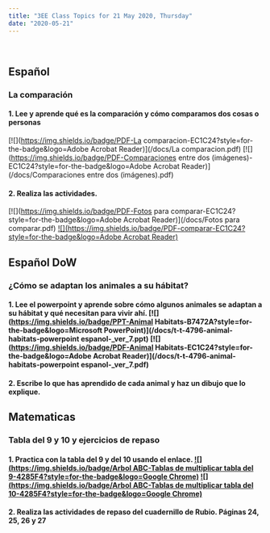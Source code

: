 ```yaml
---
title: "3EE Class Topics for 21 May 2020, Thursday"
date: "2020-05-21"
---
```


&nbsp;

## Español

### La comparación

#### 1. Lee y aprende qué es la comparación y cómo comparamos dos cosas o personas

[![](https://img.shields.io/badge/PDF-La comparacion-EC1C24?style=for-the-badge&logo=Adobe Acrobat Reader)](/docs/La comparacion.pdf) [![](https://img.shields.io/badge/PDF-Comparaciones entre dos (imágenes)-EC1C24?style=for-the-badge&logo=Adobe Acrobat Reader)](/docs/Comparaciones entre dos (imágenes).pdf)

#### 2. Realiza las actividades.

[![](https://img.shields.io/badge/PDF-Fotos para comparar-EC1C24?style=for-the-badge&logo=Adobe Acrobat Reader)](/docs/Fotos para comparar.pdf) [![](https://img.shields.io/badge/PDF-comparar-EC1C24?style=for-the-badge&logo=Adobe Acrobat Reader)](/docs/comparar.pdf)


## Español DoW

### ¿Cómo se adaptan los animales a su hábitat?

#### 1. Lee el powerpoint y aprende sobre cómo algunos animales se adaptan a su hábitat y qué necesitan para vivir ahí. [![](https://img.shields.io/badge/PPT-Animal Habitats-B7472A?style=for-the-badge&logo=Microsoft PowerPoint)](/docs/t-t-4796-animal-habitats-powerpoint espanol-_ver_7.ppt) [![](https://img.shields.io/badge/PDF-Animal Habitats-EC1C24?style=for-the-badge&logo=Adobe Acrobat Reader)](/docs/t-t-4796-animal-habitats-powerpoint espanol-_ver_7.pdf)

#### 2. Escribe lo que has aprendido de cada animal y haz un dibujo que lo explique.


## Matematicas

### Tabla del 9 y 10 y ejercicios de repaso

#### 1. Practica con la tabla del 9 y del 10 usando el enlace. [![](https://img.shields.io/badge/Arbol ABC-Tablas de multiplicar tabla del 9-4285F4?style=for-the-badge&logo=Google Chrome)](https://arbolabc.com/juegos-tablas-de-multiplicar/tabla-del-9) [![](https://img.shields.io/badge/Arbol ABC-Tablas de multiplicar tabla del 10-4285F4?style=for-the-badge&logo=Google Chrome)](https://arbolabc.com/juegos-tablas-de-multiplicar/tabla-del-10)

#### 2. Realiza las actividades de repaso del cuadernillo de Rubio. Páginas 24, 25, 26 y 27

<br/>
<br/>

